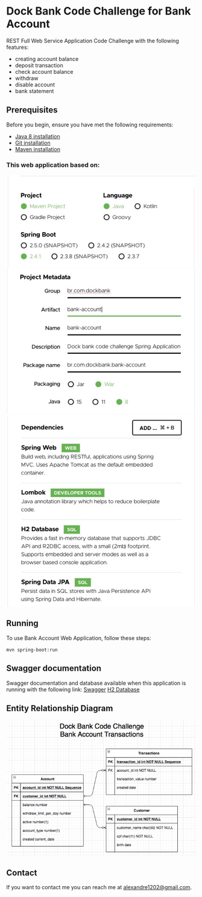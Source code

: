 # Dock Bank Code Challenge for Bank Account
REST Full Web Service Application Code Challenge with the following features:
* creating account balance
* deposit transaction
* check account balance
* withdraw
* disable account
* bank statement

## Prerequisites
Before you begin, ensure you have met the following requirements:
* [Java 8 installation](https://docs.oracle.com/javase/8/docs/technotes/guides/install/install_overview.html)
* [Git installation](https://git-scm.com)
* [Maven installation](https://maven.apache.org/install.html)

### This web application based on:
![Spring](./src/main/resources/assets/spring.jpeg)
![Metadata](./src/main/resources/assets/metadata.jpeg)
![Dependencies](./src/main/resources/assets/dependencies.jpeg)

## Running
To use Bank Account Web Application, follow these steps:

```
mvn spring-boot:run
```

## Swagger documentation
Swagger documentation and database available when this application is running with the following link:
[Swagger](http://localhost:8080/swagger-ui.html)
[H2 Database](http://localhost:8080/h2-ui/)

## Entity Relationship Diagram
![ERD](./src/main/resources/assets/erd.jpeg)

## Contact

If you want to contact me you can reach me at <alexandre1202@gmail.com>.
